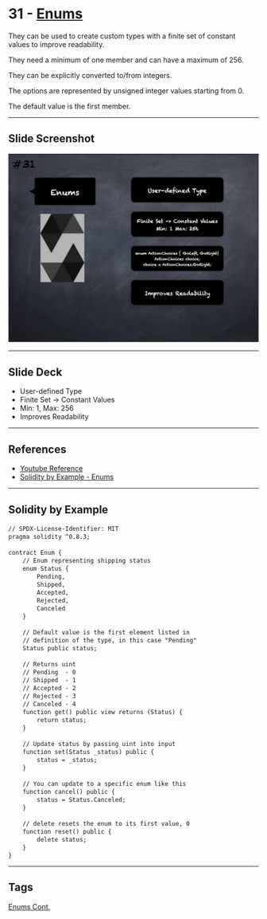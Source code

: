 # 31 - [Enums](Enums.md)
They can be used to create custom types with a finite set of constant values to improve readability. 

They need a minimum of one member and can have a maximum of 256. 

They can be explicitly converted to/from integers. 

The options are represented by unsigned integer values starting from 0. 

The default value is the first member.

___
## Slide Screenshot
![031.jpg](../../images/2.%20Solidity%20101/031.jpg)
___
## Slide Deck
- User-defined Type
- Finite Set -> Constant Values
- Min: 1, Max: 256
- Improves Readability
___
## References
- [Youtube Reference](https://youtu.be/TCl1IcGl_3I?t=902)
- [Solidity by Example - Enums](https://solidity-by-example.org/enum/)
___
## Solidity by Example
```
// SPDX-License-Identifier: MIT
pragma solidity ^0.8.3;

contract Enum {
    // Enum representing shipping status
    enum Status {
        Pending,
        Shipped,
        Accepted,
        Rejected,
        Canceled
    }

    // Default value is the first element listed in
    // definition of the type, in this case "Pending"
    Status public status;

    // Returns uint
    // Pending  - 0
    // Shipped  - 1
    // Accepted - 2
    // Rejected - 3
    // Canceled - 4
    function get() public view returns (Status) {
        return status;
    }

    // Update status by passing uint into input
    function set(Status _status) public {
        status = _status;
    }

    // You can update to a specific enum like this
    function cancel() public {
        status = Status.Canceled;
    }

    // delete resets the enum to its first value, 0
    function reset() public {
        delete status;
    }
}
```

___
## Tags
[Enums Cont.](Enums%20Cont..md)